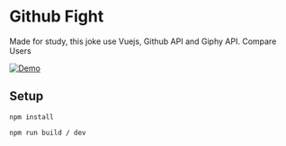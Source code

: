 # Github Fight
Made for study, this joke use Vuejs, Github API and Giphy API. Compare Users

<a href="http://marcosrjjunior.github.io/github-fight/"><img src="https://cloud.githubusercontent.com/assets/5287262/10435897/4d8f360a-70f9-11e5-8382-0576d1fcac74.png" alt="Demo"></a>

## Setup
```
npm install

npm run build / dev
```

